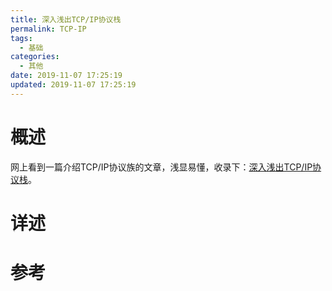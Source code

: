 ```yaml
---
title: 深入浅出TCP/IP协议栈
permalink: TCP-IP
tags:
  - 基础
categories:
  - 其他
date: 2019-11-07 17:25:19
updated: 2019-11-07 17:25:19
---
```


# 概述
网上看到一篇介绍TCP/IP协议族的文章，浅显易懂，收录下：[深入浅出TCP/IP协议栈](https://www.cnblogs.com/onepixel/p/7092302.html)。
<!-- more -->

# 详述

# 参考
